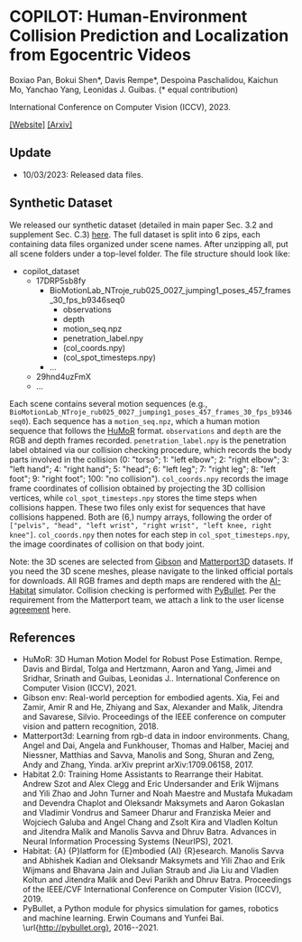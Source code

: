 # COPILOT: Human-Environment Collision Prediction and Localization from Egocentric Videos
Boxiao Pan, Bokui Shen*, Davis Rempe*, Despoina Paschalidou, Kaichun Mo, Yanchao Yang, Leonidas J. Guibas. (* equal contribution)

International Conference on Computer Vision (ICCV), 2023. 

[[Website]](https://sites.google.com/stanford.edu/copilot) [[Arxiv]](https://arxiv.org/abs/2210.01781)

## Update
* 10/03/2023: Released data files.

## Synthetic Dataset
We released our synthetic dataset (detailed in main paper Sec. 3.2 and supplement Sec. C.3) [here](https://drive.google.com/drive/folders/1YAHLZdjGOkswgMrjH092XcDRHxpH941p?usp=drive_link). The full dataset is split into 6 zips, each containing data files organized under scene names. After unzipping all, put all scene folders under a top-level folder. The file structure should look like:
* copilot_dataset
  * 17DRP5sb8fy
    * BioMotionLab_NTroje_rub025_0027_jumping1_poses_457_frames_30_fps_b9346seq0
      * observations
      * depth
      * motion_seq.npz
      * penetration_label.npy
      * (col_coords.npy)
      * (col_spot_timesteps.npy)
    * ...
  * 29hnd4uzFmX
  * ...

Each scene contains several motion sequences (e.g., `BioMotionLab_NTroje_rub025_0027_jumping1_poses_457_frames_30_fps_b9346seq0`). Each sequence has a `motion_seq.npz`, which a human motion sequence that follows the [HuMoR](https://github.com/davrempe/humor) format. `observations` and `depth` are the RGB and depth frames recorded.  `penetration_label.npy` is the penetration label obtained via our collision checking procedure, which records the body parts involved in the collision (0: "torso"; 1: "left elbow"; 2: "right elbow"; 3: "left hand"; 4: "right hand"; 5: "head"; 6: "left leg"; 7: "right leg"; 8: "left foot"; 9: "right foot"; 100: "no collision"). `col_coords.npy` records the image frame coordinates of collision obtained by projecting the 3D collision vertices, while `col_spot_timesteps.npy` stores the time steps when collisions happen. These two files only exist for sequences that have collisions happened. Both are (6,) numpy arrays, following the order of `["pelvis", "head", "left wrist", "right wrist", "left knee, right knee"]`. `col_coords.npy` then notes for each step in `col_spot_timesteps.npy`, the image coordinates of collision on that body joint.

Note: the 3D scenes are selected from [Gibson](http://gibsonenv.stanford.edu/) and [Matterport3D](https://niessner.github.io/Matterport/) datasets. If you need the 3D scene meshes, please navigate to the linked official portals for downloads. All RGB frames and depth maps are rendered with the [AI-Habitat](https://aihabitat.org/) simulator. Collision checking is performed with [PyBullet](https://pybullet.org/wordpress/). Per the requirement from the Matterport team, we attach a link to the user license [agreement](https://kaldir.vc.in.tum.de/matterport/MP_TOS.pdf) here. 

## References
* HuMoR: 3D Human Motion Model for Robust Pose Estimation. Rempe, Davis and Birdal, Tolga and Hertzmann, Aaron and Yang, Jimei and Sridhar, Srinath and Guibas, Leonidas J.. International Conference on Computer Vision (ICCV), 2021.
* Gibson env: Real-world perception for embodied agents. Xia, Fei and Zamir, Amir R and He, Zhiyang and Sax, Alexander and Malik, Jitendra and Savarese, Silvio. Proceedings of the IEEE conference on computer vision and pattern recognition, 2018.
* Matterport3d: Learning from rgb-d data in indoor environments. Chang, Angel and Dai, Angela and Funkhouser, Thomas and Halber, Maciej and Niessner, Matthias and Savva, Manolis and Song, Shuran and Zeng, Andy and Zhang, Yinda. arXiv preprint arXiv:1709.06158, 2017.
* Habitat 2.0: Training Home Assistants to Rearrange their Habitat. Andrew Szot and Alex Clegg and Eric Undersander and Erik Wijmans and Yili Zhao and John Turner and Noah Maestre and Mustafa Mukadam and Devendra Chaplot and Oleksandr Maksymets and Aaron Gokaslan and Vladimir Vondrus and Sameer Dharur and Franziska Meier and Wojciech Galuba and Angel Chang and Zsolt Kira and Vladlen Koltun and Jitendra Malik and Manolis Savva and Dhruv Batra. Advances in Neural Information Processing Systems (NeurIPS), 2021.
* Habitat: {A} {P}latform for {E}mbodied {AI} {R}esearch. Manolis Savva and Abhishek Kadian and Oleksandr Maksymets and Yili Zhao and Erik Wijmans and Bhavana Jain and Julian Straub and Jia Liu and Vladlen Koltun and Jitendra Malik and Devi Parikh and Dhruv Batra. Proceedings of the IEEE/CVF International Conference on Computer Vision (ICCV), 2019.
* PyBullet, a Python module for physics simulation for games, robotics and machine learning. Erwin Coumans and Yunfei Bai. \url{http://pybullet.org}, 2016--2021.
